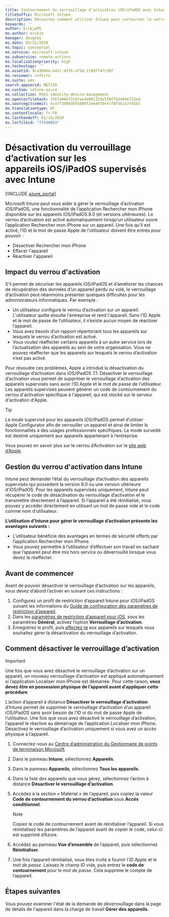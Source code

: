 ```yaml
---
title: Contournement du verrouillage d’activation iOS/iPadOS avec Intune
titleSuffix: Microsoft Intune
description: Découvrez comment utiliser Intune pour contourner le verrouillage d’activation iOS/iPadOS et ainsi accéder aux appareils verrouillés.
keywords: ''
author: ErikjeMS
ms.author: erikje
manager: dougeby
ms.date: 02/22/2018
ms.topic: conceptual
ms.service: microsoft-intune
ms.subservice: remote-actions
ms.localizationpriority: high
ms.technology: ''
ms.assetid: 9ca3b0ba-e41c-45fb-af28-119dff47c59f
ms.reviewer: coferro
ms.suite: ems
search.appverid: MET150
ms.custom: intune-azure
ms.collection: M365-identity-device-management
ms.openlocfilehash: 3f67a08ef3cbfae4a801333e5f8ffb5469e723ed
ms.sourcegitcommit: ecaff388038fb800f2e646f8efcf8f3b1e2fd1b1
ms.translationtype: HT
ms.contentlocale: fr-FR
ms.lasthandoff: 02/18/2020
ms.locfileid: "77438053"
---
```

# <a name="disable-activation-lock-on-supervised-iosipados-devices-with-intune"></a>Désactivation du verrouillage d’activation sur les appareils iOS/iPadOS supervisés avec Intune


[!INCLUDE [azure_portal](../includes/azure_portal.md)]

Microsoft Intune peut vous aider à gérer le verrouillage d’activation iOS/iPadOS, une fonctionnalité de l’application Rechercher mon iPhone disponible sur les appareils iOS/iPadOS 8.0 (et versions ultérieures). Le verrou d’activation est activé automatiquement lorsqu’un utilisateur ouvre l’application Rechercher mon iPhone sur un appareil. Une fois qu’il est activé, l’ID et le mot de passe Apple de l’utilisateur doivent être entrés pour pouvoir :

- Désactiver Rechercher mon iPhone
- Effacer l'appareil
- Réactiver l'appareil

## <a name="how-activation-lock-affects-you"></a>Impact du verrou d'activation

S’il permet de sécuriser les appareils iOS/iPadOS et d’améliorer les chances de récupération des données d’un appareil perdu ou volé, le verrouillage d’activation peut néanmoins présenter quelques difficultés pour les administrateurs informatiques. Par exemple :

- Un utilisateur configure le verrou d’activation sur un appareil. L'utilisateur quitte ensuite l'entreprise et rend l'appareil. Sans l’ID Apple et le mot de passe de l’utilisateur, il n’existe aucun moyen de réactiver l’appareil.
- Vous avez besoin d’un rapport répertoriant tous les appareils sur lesquels le verrou d’activation est activé.
- Vous voulez réaffecter certains appareils à un autre service lors de l’actualisation des appareils au sein de votre organisation. Vous ne pouvez réaffecter que les appareils sur lesquels le verrou d’activation n’est pas activé.

Pour résoudre ces problèmes, Apple a introduit la désactivation du verrouillage d’activation dans iOS/iPadOS 7.1. Désactiver le verrouillage d’activation vous permet de supprimer le verrouillage d’activation des appareils supervisés sans avoir l’ID Apple et le mot de passe de l’utilisateur. Les appareils supervisés peuvent générer un code de contournement du verrou d'activation spécifique à l'appareil, qui est stocké sur le serveur d'activation d'Apple.

>[!TIP]
>Le mode supervisé pour les appareils iOS/iPadOS permet d’utiliser Apple Configurator afin de verrouiller un appareil et ainsi de limiter ls fonctionnalités à des usages professionnels spécifiques. Le mode surveillé est destiné uniquement aux appareils appartenant à l’entreprise.

Vous pouvez en savoir plus sur le verrou d’Activation sur le [site web d’Apple](https://support.apple.com/HT201365).

## <a name="how-intune-helps-you-manage-activation-lock"></a>Gestion du verrou d'activation dans Intune
Intune peut demander l’état du verrouillage d’activation des appareils supervisés qui possèdent la version 8.0 ou une version ultérieure d’iOS/iPadOS. Pour les appareils supervisés uniquement, Intune peut récupérer le code de désactivation du verrouillage d’activation et le transmettre directement à l’appareil. Si l’appareil a été réinitialisé, vous pouvez y accéder directement en utilisant un mot de passe vide et le code comme nom d'utilisateur.

**L’utilisation d’Intune pour gérer le verrouillage d’activation présente les avantages suivants :**

- L’utilisateur bénéficie des avantages en termes de sécurité offerts par l’application Rechercher mon iPhone.
- Vous pouvez permettre à l’utilisateur d’effectuer son travail en sachant que l’appareil peut être mis hors service ou déverrouillé lorsque vous devez le réaffecter.

## <a name="before-you-start"></a>Avant de commencer
Avant de pouvoir désactiver le verrouillage d’activation sur les appareils, vous devez d’abord l’activer en suivant ces instructions :

1. Configurez un profil de restriction d’appareil Intune pour iOS/iPadOS suivant les informations du [Guide de configuration des paramètres de restriction d’appareil](/intune-azure/configure-devices/how-to-configure-device-restrictions).
2. Dans les [paramètres de restriction d’appareil pour iOS](../configuration/device-restrictions-ios.md), sous les paramètres **Général**, activez l’option **Verrouillage d’activation**.
3. Enregistrez le profil, puis [affectez-le](../configuration/device-profile-assign.md) aux appareils sur lesquels vous souhaitez gérer la désactivation du verrouillage d’activation.


## <a name="how-to-use-disable-activation-lock"></a>Comment désactiver le verrouillage d’activation

>[!IMPORTANT]
>Une fois que vous avez désactivé le verrouillage d’activation sur un appareil, un nouveau verrouillage d’activation est appliqué automatiquement si l’application Localiser mon iPhone est démarrée. Pour cette raison, **vous devez être en possession physique de l’appareil avant d’appliquer cette procédure**.

L’action d’appareil à distance **Désactiver le verrouillage d’activation** d’Intune permet de supprimer le verrouillage d’activation d’un appareil iOS/iPadOS sans avoir besoin de l’ID ni du mot de passe Apple de l’utilisateur. Une fois que vous avez désactivé le verrouillage d’activation, l’appareil le réactive au démarrage de l’application Localiser mon iPhone. Désactivez le verrouillage d’activation uniquement si vous avez un accès physique à l’appareil.

1. Connectez-vous au [Centre d’administration du Gestionnaire de points de terminaison Microsoft](https://go.microsoft.com/fwlink/?linkid=2109431).
3. Dans le panneau **Intune**, sélectionnez **Appareils**.
4. Dans le panneau **Appareils**, sélectionnez **Tous les appareils**.
5. Dans la liste des appareils que vous gérez, sélectionnez l’action à distance **Désactiver le verrouillage d’activation**.
6. Accédez à la section « Matériel » de l’appareil, puis copiez la valeur **Code de contournement du verrou d’activation** sous **Accès conditionnel**.

    >[!NOTE]
    >Copiez le code de contournement avant de réinitialiser l’appareil. Si vous réinitialisez les paramètres de l’appareil avant de copier le code, celui-ci est supprimé d’Azure.

7. Accédez au panneau **Vue d’ensemble** de l’appareil, puis sélectionnez **Réinitialiser**.
8. Une fois l’appareil réinitialisé, vous êtes invité à fournir l’*ID Apple* et le *mot de passe*. Laissez le champ *ID* vide, puis entrez le **code de contournement** pour le *mot de passe*. Cela supprime le compte de l’appareil. 


## <a name="next-steps"></a>Étapes suivantes

Vous pouvez examiner l'état de la demande de déverrouillage dans la page de détails de l'appareil dans la charge de travail **Gérer des appareils**.

